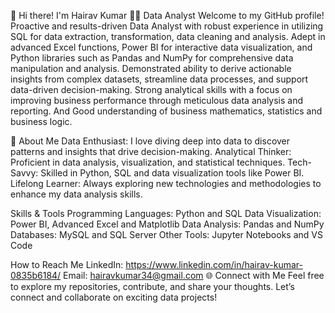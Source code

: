 👋 Hi there! I'm Hairav Kumar
🧑‍💻 Data Analyst 
Welcome to my GitHub profile! Proactive and results-driven Data Analyst with robust experience in utilizing SQL for data extraction, transformation, data cleaning and analysis. Adept in advanced Excel functions, Power BI for interactive data visualization, and Python libraries such as Pandas and NumPy for comprehensive data manipulation and analysis. Demonstrated ability to derive actionable insights from complex datasets, streamline data processes, and support data-driven decision-making. Strong analytical skills with a focus on improving business performance through meticulous data analysis and reporting. And Good understanding of business mathematics, statistics and business logic.

🌟 About Me
Data Enthusiast: I love diving deep into data to discover patterns and insights that drive decision-making.
Analytical Thinker: Proficient in data analysis, visualization, and statistical techniques.
Tech-Savvy: Skilled in Python, SQL and data visualization tools like Power BI.
Lifelong Learner: Always exploring new technologies and methodologies to enhance my data analysis skills.

Skills & Tools
Programming Languages: Python and SQL
Data Visualization: Power BI, Advanced Excel and Matplotlib 
Data Analysis: Pandas and NumPy
Databases: MySQL and SQL Server
Other Tools: Jupyter Notebooks and VS Code 

How to Reach Me
LinkedIn: https://www.linkedin.com/in/hairav-kumar-0835b6184/
Email: hairavkumar34@gmail.com
🌐 Connect with Me
Feel free to explore my repositories, contribute, and share your thoughts. Let’s connect and collaborate on exciting data projects!
